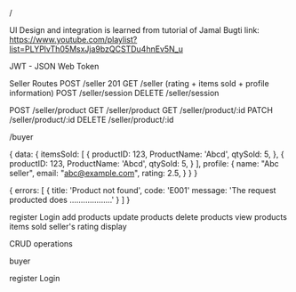 /


UI Design and integration is learned from tutorial of Jamal Bugti
link: https://www.youtube.com/playlist?list=PLYPlvTh05MsxJja9bzQCSTDu4hnEv5N_u




JWT - JSON Web Token

Seller Routes
POST /seller 201
GET /seller (rating + items sold + profile information)
POST /seller/session
DELETE /seller/session

POST /seller/product
GET /seller/product
GET /seller/product/:id
PATCH /seller/product/:id
DELETE /seller/product/:id

/buyer

{
    data: {
        itemsSold: [
            {
                productID: 123,
                ProductName: 'Abcd',
                qtySold: 5,
            },
                        {
                productID: 123,
                ProductName: 'Abcd',
                qtySold: 5,
            }
        ],
        profile: {
            name: "Abc seller",
            email: "abc@example.com",
            rating: 2.5,
        }
    }
}

{
    errors: [
        {
            title: 'Product not found',
            code: 'E001'
            message: 'The request producted does ...................'
        }
    ]
}


register
Login
add products
update products
delete products
view products
items sold
seller's rating display

CRUD operations



buyer

register
Login

